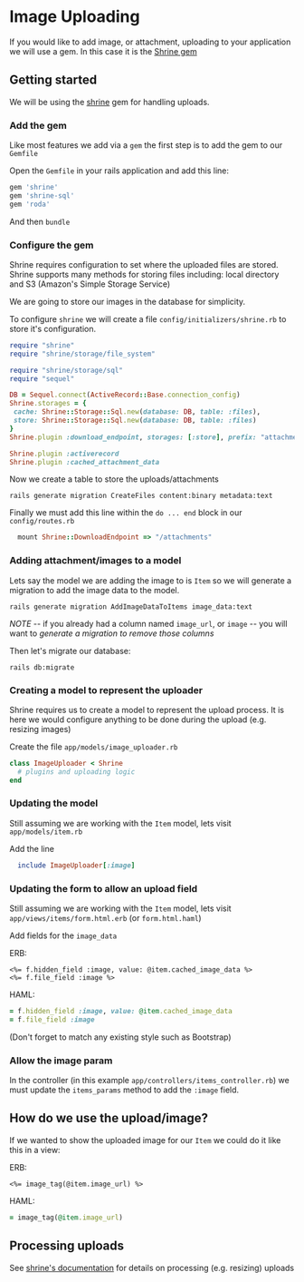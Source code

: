 # Image Uploading

If you would like to add image, or attachment, uploading to your application we will use a gem. In this case it is the [Shrine gem](https://github.com/janko-m/shrine)

## Getting started

We will be using the [shrine](https://github.com/janko-m/shrine) gem for handling uploads.

### Add the gem

Like most features we add via a `gem` the first step is to add the gem to our `Gemfile`

Open the `Gemfile` in your rails application and add this line:

```ruby
gem 'shrine'
gem 'shrine-sql'
gem 'roda'
```

And then `bundle`

### Configure the gem

Shrine requires configuration to set where the uploaded files are stored. Shrine supports many methods for storing files including: local directory and S3 (Amazon's Simple Storage Service)

We are going to store our images in the database for simplicity.

To configure `shrine` we will create a file `config/initializers/shrine.rb` to store it's configuration.

```ruby
require "shrine"
require "shrine/storage/file_system"

require "shrine/storage/sql"
require "sequel"

DB = Sequel.connect(ActiveRecord::Base.connection_config)
Shrine.storages = {
 cache: Shrine::Storage::Sql.new(database: DB, table: :files),
 store: Shrine::Storage::Sql.new(database: DB, table: :files)
}
Shrine.plugin :download_endpoint, storages: [:store], prefix: "attachments"

Shrine.plugin :activerecord
Shrine.plugin :cached_attachment_data
```

Now we create a table to store the uploads/attachments

```console
rails generate migration CreateFiles content:binary metadata:text
```

Finally we must add this line within the `do ... end` block in our `config/routes.rb`

```ruby
  mount Shrine::DownloadEndpoint => "/attachments"
```

### Adding attachment/images to a model

Lets say the model we are adding the image to is `Item` so we will generate a migration to add the image data to the model.

```console
rails generate migration AddImageDataToItems image_data:text
```

*NOTE* -- if you already had a column named `image_url`, or `image` -- you will want to *generate a migration to remove those columns*

Then let's migrate our database:

```console
rails db:migrate
```

### Creating a model to represent the uploader

Shrine requires us to create a model to represent the upload process. It is here we would configure anything to be done during the upload (e.g. resizing images)

Create the file `app/models/image_uploader.rb`

```ruby
class ImageUploader < Shrine
  # plugins and uploading logic
end
```

### Updating the model

Still assuming we are working with the `Item` model, lets visit `app/models/item.rb`

Add the line

```ruby
  include ImageUploader[:image]
```

### Updating the form to allow an upload field

Still assuming we are working with the `Item` model, lets visit `app/views/items/form.html.erb` (or `form.html.haml`)

Add fields for the `image_data`

ERB:
```erb
<%= f.hidden_field :image, value: @item.cached_image_data %>
<%= f.file_field :image %>
```

HAML:
```ruby
= f.hidden_field :image, value: @item.cached_image_data
= f.file_field :image
```

(Don't forget to match any existing style such as Bootstrap)

### Allow the image param

In the controller (in this example `app/controllers/items_controller.rb`) we must update the `items_params` method to add the `:image` field.

## How do we use the upload/image?

If we wanted to show the uploaded image for our `Item` we could do it like this in a view:

ERB:
```erb
<%= image_tag(@item.image_url) %>
```

HAML:
```ruby
= image_tag(@item.image_url)
```

## Processing uploads

See [shrine's documentation](https://github.com/janko-m/shrine#processing) for details on processing (e.g. resizing) uploads


